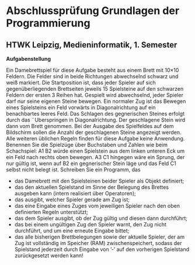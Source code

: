 # Abschlussprüfung Grundlagen der Programmierung 
## HTWK Leipzig, Medieninformatik, 1. Semester
**Aufgabenstellung**

Ein Damebrettspiel für diese Aufgabe besteht aus einem Brett mit 10×10 Feldern. Die Felder sind
in beide Richtungen abwechselnd schwarz und weiß markiert. Die Startposition ist, dass jeder
Spieler auf sich gegenüberliegenden Brettseiten jeweils 15 Spielsteine auf den schwarzen Feldern der
ersten 3 Reihen hat. Gespielt wird abwechselnd, jeder Spieler darf nur seine eigenen Steine bewegen.
Ein normaler Zug ist das Bewegen eines Spielsteins ein Feld vorwärts in Diagonalrichtung auf ein
benachbartes leeres Feld. Das Schlagen des gegnerischen Steines erfolgt durch das ¨Uberspringen
in Diagonalrichtung. Der geschlagene Stein wird dann vom Brett genommen. Bei der Ausgabe
des Spielfeldes auf dem Bildschirm sollen die Anzahl der geschlagenen Steine angezeigt werden.
Alle weiteren üblichen Regeln finden für diese Aufgabe keine Anwendung.
Benennen Sie die Spielzüge über Buchstaben und Zahlen wie beim Schachspiel: A1 B2 würde
einen Spielstein aus dem linken unteren Eck um ein Feld nach rechts oben bewegen. A3 C1
hingegen wäre ein Sprung, der nur gültig ist, wenn auf B2 ein gegnerischer Stein läge und das
Feld C1 selbst nicht belegt ist.
Schreiben Sie ein Programm, das
- das Damebrett mit den Spielsteinen beider Spieler als Objekt definiert;
- das den aktuellen Spielstand im Sinne der Belegung des Brettes ausgeben kann (intern
realisiert über Operatoren);
- das ausgibt, welcher Spieler gerade am Zug ist;
- das eine Eingabe eines Zuges vom jeweiligen Spieler nach den oben definierten Regeln
unterstützt;
- das dem Spieler ausgibt, ob der Zug gültig und diesen dann durchführt;
- das bei einem ungültigen Zug den Spieler warnt, den Zug nicht durchführt, und um eine
erneute Eingabe bittet;
- das alle bisherigen Brettbelegungen sowie der aktuelle Spieler, der am Zug ist vollständig
im Speicher (RAM) zwischenspeichert, sodass der Spielstand jederzeit durch Eingabe von
’-’ auf den vorherigen Spielstand zurückgesetzt werden kann!
